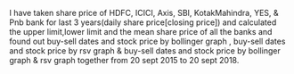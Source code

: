 I have taken share price of HDFC, ICICI, Axis, SBI, KotakMahindra, YES, & Pnb bank for last 3 years(daily share price[closing price]) and calculated the upper limit,lower limit and the mean share price of all the banks and found out buy-sell dates and stock price by bollinger graph , buy-sell dates and stock price by rsv graph & buy-sell dates and stock price by bollinger graph & rsv graph together from 20 sept 2015 to 20 sept 2018.
